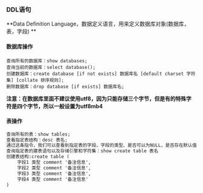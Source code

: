### DDL语句

**Data Definition Language，数据定义语言，用来定义数据库对象(数据库，表，字段) **



#### **数据库操作**

```
查询所有的数据库：show databases;
查询当前的数据库：select database();
创建数据库：create database [if not exists] 数据库名 [default charset 字符集] [collate 排序规则];
删除数据库：drop database [if exists] 数据库名;
```

**注意：在数据库里面不建议使用utf8，因为只能存储三个字节，但是有的特殊字符是四个字节，所以一般设置为utf8mb4**





#### 表操作

```tex
查询所有的表：show tables;
查看指定表结构：desc 表名;
通过这条指令，我们可以查看到指定表的字段，字段的类型、是否可以为NULL，是否存在默认值等信息
查询指定表的建表语句以及存储引擎和字符集：show create table 表名
创建表结构:create table (
	字段1 类型 comment '备注信息',
	字段2 类型 comment '备注信息',
	字段3 类型 comment '备注信息',
	字段4 类型 comment '备注信息'
)
```

